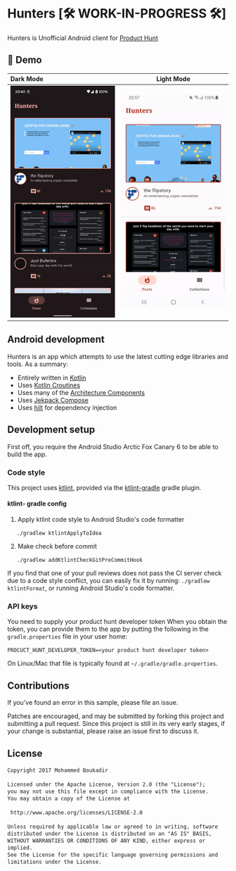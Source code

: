 
# Hunters  [🛠 WORK-IN-PROGRESS 🛠]
 Hunters is Unofficial Android client for [Product Hunt](https://www.producthunt.com/)

 ## 🎥 Demo
| Dark Mode                                                                      | Light Mode                                                                       |
|:-------------------------------------------------------------------------------|----------------------------------------------------------------------------------|
| <img src="demo/post_list_detail_dark.gif" alt="Post Dark Mode"  width="360" /> | <img src="demo/post_list_detail_light.gif" alt="Post Light Mode"  width="360" /> |

 
 ## Android development
 
 Hunters is an app which attempts to use the latest cutting edge libraries and tools. As a summary:
 
 * Entirely written in [Kotlin](https://kotlinlang.org/)
 * Uses [Kotlin Croutines ](https://kotlinlang.org/docs/reference/coroutines-overview.html)
 * Uses many of the [Architecture Components](https://developer.android.com/topic/libraries/architecture/)
 * Uses [Jekpack Compose](https://developer.android.com/jetpack/compose)
 * Uses [hilt](https://dagger.dev/hilt/) for dependency injection
 
 ## Development setup
 
 First off, you require the Android Studio Arctic Fox Canary 6 to be able to build the app.
 
 ### Code style

 This project uses [ktlint](https://github.com/pinterest/ktlint), provided via the [ktlint-gradle](https://github.com/jlleitschuh/ktlint-gradle) gradle plugin.

 #### ktlint- gradle config

 1. Apply ktlint code style to Android Studio's code formatter
 ```
    ./gradlew ktlintApplyToIdea
 ```

 2.   Make check before commit
 ```
    ./gradlew addKtlintCheckGitPreCommitHook
 ```

 If you find that one of your pull reviews does not pass the CI server check due to a code style conflict, you can
 easily fix it by running: `./gradlew ktlintFormat`, or running Android Studio's code formatter.

 
 ### API keys
 
 You need to supply your product hunt developer token
 When you obtain the token, you can provide them to the app by putting the following in the
 `gradle.properties` file in your user home:
 
 ```
PROCUCT_HUNT_DEVELOPER_TOKEN=<your product hunt developer token>
 ```
 
 On Linux/Mac that file is typically found at `~/.gradle/gradle.properties`.
 
 ## Contributions
 
 If you've found an error in this sample, please file an issue.
 
 Patches are encouraged, and may be submitted by forking this project and
 submitting a pull request. Since this project is still in its very early stages,
 if your change is substantial, please raise an issue first to discuss it.
 
 ## License
 
 ```
 Copyright 2017 Mohammed Boukadir

Licensed under the Apache License, Version 2.0 (the "License");
you may not use this file except in compliance with the License.
You may obtain a copy of the License at
  
  http://www.apache.org/licenses/LICENSE-2.0
  
Unless required by applicable law or agreed to in writing, software
distributed under the License is distributed on an "AS IS" BASIS,
WITHOUT WARRANTIES OR CONDITIONS OF ANY KIND, either express or implied.
See the License for the specific language governing permissions and
limitations under the License.
  
 ```

